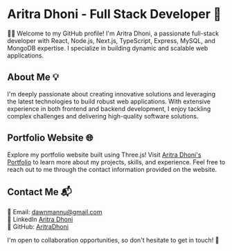 # Aritra Dhoni - Full Stack Developer 🚀

👨‍🎓 Welcome to my GitHub profile! I'm Aritra Dhoni, a passionate full-stack developer with React, Node.js, Next.js, TypeScript, Express, MySQL, and MongoDB expertise. I specialize in building dynamic and scalable web applications.

## About Me 💡

I'm deeply passionate about creating innovative solutions and leveraging the latest technologies to build robust web applications. With extensive experience in both frontend and backend development, I enjoy tackling complex challenges and delivering high-quality software solutions.

## Portfolio Website 🌐

Explore my portfolio website built using Three.js! Visit [Aritra Dhoni's Portfolio]([https://aritradhoni-five.vercel.app/]) to learn more about my projects, skills, and experience. Feel free to reach out to me through the contact information provided on the website.

## Contact Me 📬

📧 Email: dawnmannu@gmail.com  
🔗 LinkedIn [Aritra Dhoni](https://www.linkedin.com/in/aritra-dhoni-270250232/)  
🐙 GitHub: [AritraDhoni](https://github.com/aerisakaaritra)

I'm open to collaboration opportunities, so don't hesitate to get in touch! 🤝
